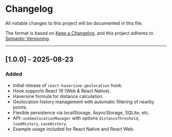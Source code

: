 # Changelog

All notable changes to this project will be documented in this file.

The format is based on [Keep a Changelog](https://keepachangelog.com/en/1.0.0/), and this project adheres to [Semantic Versioning](https://semver.org/).

---

## [1.0.0] - 2025-08-23

### Added

- Initial release of `react-haversine-geolocation` hook.
- Hook supports React 19 (Web & React Native).
- Haversine formula for distance calculation.
- Geolocation history management with automatic filtering of nearby points.
- Flexible persistence via localStorage, AsyncStorage, SQLite, etc.
- API: `useGeolocationManager` with options `distanceThreshold`, `loadHistory`, `saveHistory`.
- Example usage included for React Native and React Web.
